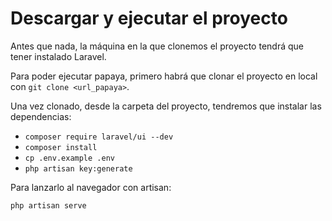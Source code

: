 # Descargar y ejecutar el proyecto

Antes que nada, la máquina en la que clonemos el proyecto tendrá que tener instalado Laravel.

Para poder ejecutar papaya, primero habrá que clonar el proyecto en local con `git clone <url_papaya>`.

Una vez clonado, desde la carpeta del proyecto, tendremos que instalar las dependencias:

* `composer require laravel/ui --dev`
* `composer install`
* `cp .env.example .env`
* `php artisan key:generate`


Para lanzarlo al navegador con artisan:

`php artisan serve`